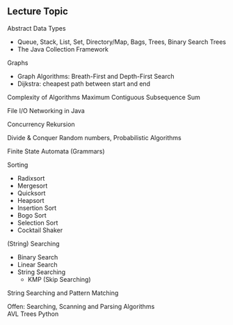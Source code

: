 Lecture Topic                                                      
-------------------------------------------------------------------
Abstract Data Types
- Queue, Stack, List, Set, Directory/Map, Bags, Trees, Binary Search Trees
- The Java Collection Framework

Graphs
- Graph Algorithms: Breath-First and Depth-First Search
- Dijkstra: cheapest path between start and end


Complexity of Algorithms
Maximum Contiguous Subsequence Sum

File I/O
Networking in Java

Concurrency
Rekursion

Divide & Conquer
Random numbers, Probabilistic Algorithms

Finite State Automata (Grammars)

Sorting
- Radixsort
- Mergesort
- Quicksort
- Heapsort
- Insertion Sort
- Bogo Sort
- Selection Sort
- Cocktail Shaker    

(String) Searching
- Binary Search
- Linear Search
- String Searching
    - KMP (Skip Searching)

String Searching and Pattern Matching



Offen:
Searching, Scanning and Parsing Algorithms                         
AVL Trees
Python
